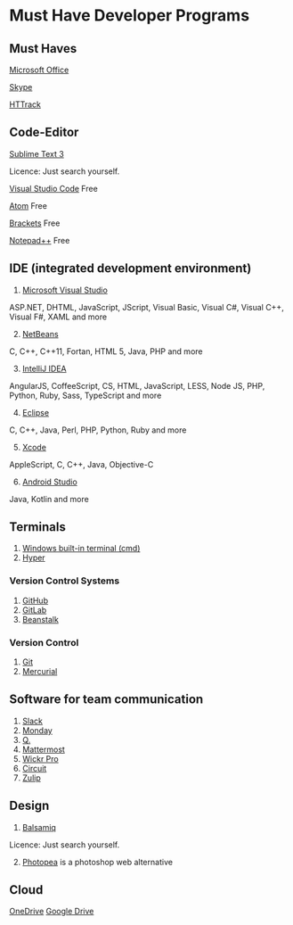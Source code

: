 # Must Have Developer Programs
## Must Haves
[Microsoft Office](https://products.office.com/home/)

[Skype](https://www.skype.com/)

[HTTrack](https://www.httrack.com/)

## Code-Editor
[Sublime Text 3](https://www.sublimetext.com/)

Licence: Just search yourself.

[Visual Studio Code](https://code.visualstudio.com/)
Free

[Atom](https://atom.io/)
Free

[Brackets](https://brackets.io)
Free

[Notepad++](https://notepad-plus-plus.org/)
Free

## IDE (integrated development environment)
1. [Microsoft Visual Studio](https://visualstudio.microsoft.com/)

ASP.NET, DHTML, JavaScript, JScript, Visual Basic, Visual C#, Visual C++, Visual F#, XAML and more

2. [NetBeans](https://netbeans.org/)

C, C++, C++11, Fortan, HTML 5, Java, PHP and more

3. [IntelliJ IDEA](https://www.jetbrains.com/idea/)

AngularJS, CoffeeScript, CS, HTML, JavaScript, LESS, Node JS, PHP, Python, Ruby, Sass, TypeScript and more

4. [Eclipse](https://www.eclipse.org/)

C, C++, Java, Perl, PHP, Python, Ruby and more

5. [Xcode](https://developer.apple.com/xcode/)

AppleScript, C, C++, Java, Objective-C

6. [Android Studio](https://developer.android.com/studio/)

Java, Kotlin and more

## Terminals
1. [Windows built-in terminal (cmd)](https://docs.microsoft.com/windows-server/administration/windows-commands/cmd)
2. [Hyper](https://hyper.is/)

### Version Control Systems
1. [GitHub](https://github.com/)
2. [GitLab](https://gitlab.com)
3. [Beanstalk](https://beanstalkapp.com/)
### Version Control
1. [Git](https://git-scm.com/)
2. [Mercurial](https://www.mercurial-scm.org/)

## Software for team communication
1. [Slack](https://slack.com)
2. [Monday](https://monday.com)
3. [Q.](https://www.meetq.ai)
4. [Mattermost](https://mattermost.com/)
5. [Wickr Pro](https://wickr.com/products/teams/)
6. [Circuit](https://www.circuit.com/de)
7. [Zulip](https://zulipchat.com/)

## Design

1. [Balsamiq](https://balsamiq.com/)

Licence: Just search yourself.

2. [Photopea](https://www.photopea.com/)
is a photoshop web alternative

## Cloud
[OneDrive](https://products.office.com/onedrive-for-business/)
[Google Drive](https://drive.google.com/)


